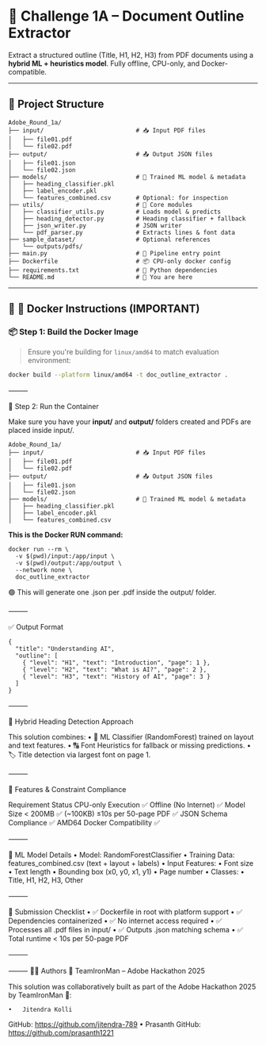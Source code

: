 # 🧠 Challenge 1A – Document Outline Extractor

Extract a structured outline (Title, H1, H2, H3) from PDF documents using a **hybrid ML + heuristics model**. Fully offline, CPU-only, and Docker-compatible.

---

## 📁 Project Structure
```
Adobe_Round_1a/
├── input/                          # 📥 Input PDF files
│   ├── file01.pdf
│   └── file02.pdf
├── output/                         # 📤 Output JSON files
│   ├── file01.json
│   └── file02.json
├── models/                         # 🤖 Trained ML model & metadata
│   ├── heading_classifier.pkl
│   ├── label_encoder.pkl
│   └── features_combined.csv       # Optional: for inspection
├── utils/                          # 🔧 Core modules
│   ├── classifier_utils.py         # Loads model & predicts
│   ├── heading_detector.py         # Heading classifier + fallback
│   ├── json_writer.py              # JSON writer
│   └── pdf_parser.py               # Extracts lines & font data
├── sample_dataset/                 # Optional references
│   └── outputs/pdfs/
├── main.py                         # 🚀 Pipeline entry point
├── Dockerfile                      # 📦 CPU-only docker config
├── requirements.txt                # 🧰 Python dependencies
└── README.md                       # 📘 You are here
```
---

## 🐳 🔧 Docker Instructions (IMPORTANT)

### 📦 Step 1: Build the Docker Image

> Ensure you're building for `linux/amd64` to match evaluation environment:

```bash
docker build --platform linux/amd64 -t doc_outline_extractor .
```

⸻

🚀 Step 2: Run the Container

Make sure you have your **input/** and **output/** folders created and PDFs are placed inside input/.
```
Adobe_Round_1a/
├── input/                          # 📥 Input PDF files
│   ├── file01.pdf
│   └── file02.pdf
├── output/                         # 📤 Output JSON files
│   ├── file01.json
│   └── file02.json
├── models/                         # 🤖 Trained ML model & metadata
│   ├── heading_classifier.pkl
│   ├── label_encoder.pkl
│   └── features_combined.csv 
```

**This is the Docker RUN command:**


```
docker run --rm \
  -v $(pwd)/input:/app/input \
  -v $(pwd)/output:/app/output \
  --network none \
  doc_outline_extractor
```
🟢 This will generate one .json per .pdf inside the output/ folder.

⸻

✅ Output Format
```
{
  "title": "Understanding AI",
  "outline": [
    { "level": "H1", "text": "Introduction", "page": 1 },
    { "level": "H2", "text": "What is AI?", "page": 2 },
    { "level": "H3", "text": "History of AI", "page": 3 }
  ]
}
```

⸻

🧠 Hybrid Heading Detection Approach

This solution combines:
	•	🤖 ML Classifier (RandomForest) trained on layout and text features.
	•	🔠 Font Heuristics for fallback or missing predictions.
	•	🏷️ Title detection via largest font on page 1.

⸻

🎯 Features & Constraint Compliance

Requirement	Status
CPU-only Execution	✅
Offline (No Internet)	✅
Model Size < 200MB	✅ (~100KB)
≤10s per 50-page PDF	✅
JSON Schema Compliance	✅
AMD64 Docker Compatibility	✅


⸻

🧪 ML Model Details
	•	Model: RandomForestClassifier
	•	Training Data: features_combined.csv (text + layout + labels)
	•	Input Features:
	•	Font size
	•	Text length
	•	Bounding box (x0, y0, x1, y1)
	•	Page number
	•	Classes:
	•	Title, H1, H2, H3, Other

⸻

📌 Submission Checklist
	•	✅ Dockerfile in root with platform support
	•	✅ Dependencies containerized
	•	✅ No internet access required
	•	✅ Processes all .pdf files in input/
	•	✅ Outputs .json matching schema
	•	✅ Total runtime < 10s per 50-page PDF

⸻

⸻
👨‍💻 Authors
👥 TeamIronMan – Adobe Hackathon 2025

This solution was collaboratively built as part of the Adobe Hackathon 2025 by TeamIronMan 🚀:

	•	Jitendra Kolli
GitHub: https://github.com/jitendra-789
	•	Prasanth
GitHub: https://github.com/prasanth1221
